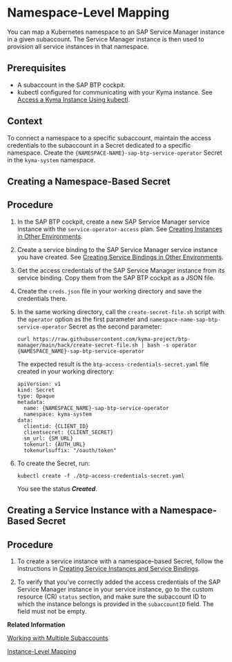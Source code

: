 <!-- loio63ad410e87de465eba76ff44dd544d41 -->

# Namespace-Level Mapping

You can map a Kubernetes namespace to an SAP Service Manager instance in a given subaccount. The Service Manager instance is then used to provision all service instances in that namespace.



<a name="loio63ad410e87de465eba76ff44dd544d41__prereq_xll_cdf_xcc"/>

## Prerequisites

-   A subaccount in the SAP BTP cockpit.
-   kubectl configured for communicating with your Kyma instance. See [Access a Kyma Instance Using kubectl](access-a-kyma-instance-using-kubectl-3e25944.md).



<a name="loio63ad410e87de465eba76ff44dd544d41__context_lhp_b1d_fdc"/>

## Context

To connect a namespace to a specific subaccount, maintain the access credentials to the subaccount in a Secret dedicated to a specific namespace. Create the `{NAMESPACE-NAME}-sap-btp-service-operator` Secret in the `kyma-system` namespace.

<a name="task_nnf_tdz_bdc"/>

<!-- task\_nnf\_tdz\_bdc -->

## Creating a Namespace-Based Secret



<a name="task_nnf_tdz_bdc__steps_ngk_vdz_bdc"/>

## Procedure

1.  In the SAP BTP cockpit, create a new SAP Service Manager service instance with the `service-operator-access` plan. See [Creating Instances in Other Environments](https://help.sap.com/docs/service-manager/sap-service-manager/creating-instances-in-other-environments?locale=en-US&version=Cloud).

2.  Create a service binding to the SAP Service Manager service instance you have created. See [Creating Service Bindings in Other Environments](https://help.sap.com/docs/service-manager/sap-service-manager/creating-service-bindings-in-other-environments?locale=en-US&version=Cloud).

3.  Get the access credentials of the SAP Service Manager instance from its service binding. Copy them from the SAP BTP cockpit as a JSON file.

4.  Create the `creds.json` file in your working directory and save the credentials there.

5.  In the same working directory, call the `create-secret-file.sh` script with the `operator` option as the first parameter and `namespace-name-sap-btp-service-operator` Secret as the second parameter:

    ```
    curl https://raw.githubusercontent.com/kyma-project/btp-manager/main/hack/create-secret-file.sh | bash -s operator {NAMESPACE_NAME}-sap-btp-service-operator
    ```

    The expected result is the `btp-access-credentials-secret.yaml` file created in your working directory:

    ```
    apiVersion: v1
    kind: Secret
    type: Opaque
    metadata:
      name: {NAMESPACE_NAME}-sap-btp-service-operator
      namespace: kyma-system
    data:
      clientid: {CLIENT_ID}
      clientsecret: {CLIENT_SECRET}
      sm_url: {SM_URL}
      tokenurl: {AUTH_URL}
      tokenurlsuffix: "/oauth/token"
    ```

6.  To create the Secret, run:

    ```
    kubectl create -f ./btp-access-credentials-secret.yaml
    ```

    You see the status ***Created***.


<a name="task_uxw_fmz_bdc"/>

<!-- task\_uxw\_fmz\_bdc -->

## Creating a Service Instance with a Namespace-Based Secret



<a name="task_uxw_fmz_bdc__steps_yw4_54z_bdc"/>

## Procedure

1.  To create a service instance with a namespace-based Secret, follow the instructions in [Creating Service Instances and Service Bindings](creating-service-instances-and-service-bindings-17bd304.md#loio17bd304aeab34294a4ca34fa9564147c).

2.  To verify that you've correctly added the access credentials of the SAP Service Manager instance in your service instance, go to the custom resource \(CR\) `status` section, and make sure the subaccount ID to which the instance belongs is provided in the `subaccountID` field. The field must not be empty.


**Related Information**  


[Working with Multiple Subaccounts](working-with-multiple-subaccounts-862dd6a.md "With the SAP BTP Operator module, you can create configurations for several subaccounts in a single Kyma cluster.")

[Instance-Level Mapping](instance-level-mapping-d9e9c7f.md "You can map a Kubernetes service instance to an SAP Service Manager instance in a given subaccount. The Service Manager instance is then used to provision that service instance.")

